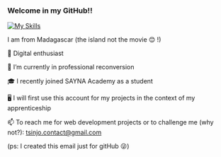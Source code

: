 ### Welcome in my GitHub!! 

[![My Skills](https://skillicons.dev/icons?i=html,css,js)](https://skillicons.dev)

I am from Madagascar (the island not the movie 😊 !)

📱 Digital enthusiast

🌱 I’m currently in professional reconversion  

🎓 I recently joined SAYNA Academy as a student

🖥️ I will first use this account for my projects in the context of my apprenticeship

📫 To reach me for web development projects or to challenge me (why not?): tsinjo.contact@gmail.com

(ps: I created this email just for gitHub 😜)
